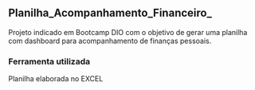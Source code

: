 ## Planilha_Acompanhamento_Financeiro_
Projeto indicado em Bootcamp DIO com o objetivo de gerar uma planilha com dashboard para acompanhamento de finanças pessoais.

### Ferramenta utilizada
Planilha elaborada no EXCEL
